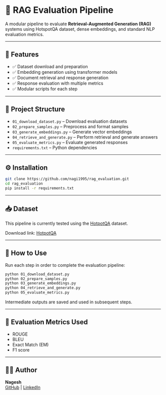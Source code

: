 # 🧪 RAG Evaluation Pipeline

A modular pipeline to evaluate **Retrieval-Augmented Generation (RAG)** systems using HotspotQA dataset, dense embeddings, and standard NLP evaluation metrics.

---

## 📌 Features

- ✅ Dataset download and preparation  
- ✅ Embedding generation using transformer models  
- ✅ Document retrieval and response generation  
- ✅ Response evaluation with multiple metrics  
- ✅ Modular scripts for each step  

---

## 📁 Project Structure

- `01_download_dataset.py` – Download evaluation datasets  
- `02_prepare_samples.py` – Preprocess and format samples  
- `03_generate_embeddings.py` – Generate vector embeddings  
- `04_retrieve_and_generate.py` – Perform retrieval and generate answers  
- `05_evaluate_metrics.py` – Evaluate generated responses  
- `requirements.txt` – Python dependencies  

---

## ⚙️ Installation

```bash
git clone https://github.com/nagi1995/rag_evaluation.git
cd rag_evaluation
pip install -r requirements.txt
```

---

## 📥 Dataset

This pipeline is currently tested using the [HotpotQA](https://hotpotqa.github.io/) dataset.

Download link: [HotpotQA](http://curtis.ml.cmu.edu/datasets/hotpot/hotpot_train_v1.1.json)

---

## 🚀 How to Use

Run each step in order to complete the evaluation pipeline:

```bash
python 01_download_dataset.py
python 02_prepare_samples.py
python 03_generate_embeddings.py
python 04_retrieve_and_generate.py
python 05_evaluate_metrics.py
```
Intermediate outputs are saved and used in subsequent steps.

---

## 🧠 Evaluation Metrics Used

- ROUGE 
- BLEU 
- Exact Match (EM)
- F1 score

---

## 🧑‍💻 Author

**Nagesh**  
[GitHub](https://github.com/nagi1995) | [LinkedIn](https://www.linkedin.com/in/bnagesh1/)

